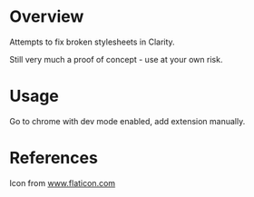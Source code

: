 # Overview

Attempts to fix broken stylesheets in Clarity.

Still very much a proof of concept - use at your own risk. 

# Usage

Go to chrome with dev mode enabled, add extension manually.

# References

Icon from www.flaticon.com

